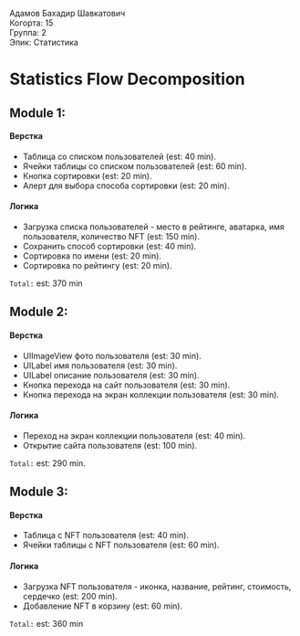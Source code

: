 Адамов Бахадир Шавкатович
<br /> Когорта: 15
<br /> Группа: 2
<br /> Эпик: Статистика

# Statistics Flow Decomposition


## Module 1:

#### Верстка
- Таблица со списком пользователей (est: 40 min).
- Ячейки таблицы со списком пользователей (est: 60 min).
- Кнопка сортировки (est: 20 min).
- Алерт для выбора способа сортировки (est: 20 min).

#### Логика
- Загрузка списка пользователей - место в рейтинге, аватарка, имя пользователя, количество NFT (est: 150 min).
- Сохранить способ сортировки (est: 40 min).
- Сортировка по имени (est: 20 min).
- Сортировка по рейтингу (est: 20 min).

`Total:` est: 370 min


## Module 2:
#### Верстка
- UIImageView фото пользователя (est: 30 min).
- UILabel имя пользователя (est: 30 min).
- UILabel описание пользователя (est: 30 min).
- Кнопка перехода на сайт пользователя (est: 30 min).
- Кнопка перехода на экран коллекции пользователя (est: 30 min).

#### Логика
- Переход на экран коллекции пользователя (est: 40 min).
- Открытие сайта пользователя (est: 100 min).

`Total:` est: 290 min.

## Module 3:

#### Верстка
- Таблица c NFT пользователя (est: 40 min).
- Ячейки таблицы с NFT пользователя (est: 60 min).

#### Логика
- Загрузка NFT пользователя - иконка, название, рейтинг, стоимость, сердечко (est: 200 min).
- Добавление NFT в корзину (est: 60 min).

`Total:` est: 360 min
